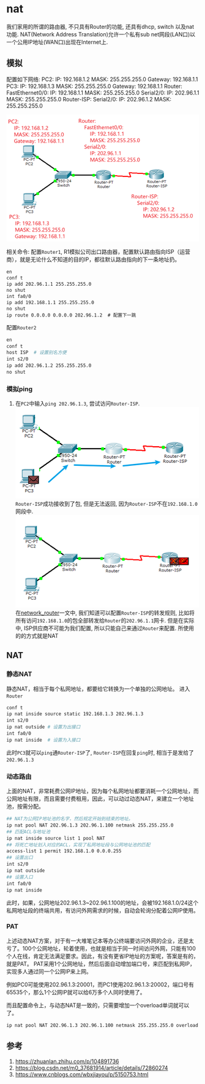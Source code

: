 # nat

我们家用的所谓的路由器, 不只具有Router的功能, 还具有dhcp, switch 以及nat功能.
NAT(Network Address Translation)允许一个私有sub net网段(LAN口)以一个公用IP地址(WAN口)出现在Internet上.

## 模拟

配置如下网络:
PC2:
    IP: 192.168.1.2
    MASK: 255.255.255.0
    Gateway: 192.168.1.1
PC3:
    IP: 192.168.1.3
    MASK: 255.255.255.0
    Gateway: 192.168.1.1
Router:
    FastEthernet0/0:
        IP: 192.168.1.1
        MASK: 255.255.255.0
    Serial2/0:
        IP: 202.96.1.1
        MASK: 255.255.255.0
Router-ISP:
    Serial2/0:
        IP: 202.96.1.2
        MASK: 255.255.255.0

![](./nat/1.png)



相关命令:
配置`Router1`, R1模拟公司出口路由器，配置默认路由指向ISP（运营商），就是无论什么不知道的目的IP，都往默认路由指向的下一条地址扔。
```
en
conf t
ip add 202.96.1.1 255.255.255.0
no shut
int fa0/0
ip add 192.168.1.1 255.255.255.0
no shut
ip route 0.0.0.0 0.0.0.0 202.96.1.2  # 配置下一跳
```

配置`Router2`
```sh
en
conf t
host ISP  # 设置别名方便
int s2/0
ip add 202.96.1.2 255.255.255.0
no shut
```


### 模拟ping

1. 在`PC2`中输入`ping 202.96.1.3`, 尝试访问`Router-ISP`.
![](./nat/2.png)
`Router-ISP`成功接收到了包, 但是无法返回, 因为`Router-ISP`不在`192.168.1.0`网段中.
![](./nat/3.png)
在[network_router](/network_router/)一文中, 我们知道可以配置`Router-ISP`的转发规则, 比如将所有访问`192.168.1.0`的包全部转发给`Router`的`202.96.1.1`网卡.
但是在实际中, ISP供应商不可能为我们配置, 所以只能自己来通过`Router`来配置. 所使用的的方式就是NAT

## NAT

### 静态NAT
静态NAT，相当于每个私网地址，都要给它转换为一个单独的公网地址。
进入`Router`
```sh
conf t
ip nat inside source static 192.168.1.3 202.96.1.3
int s2/0
ip nat outside # 设置为出接口
int fa0/0
ip nat inside  # 设置为入接口    
```
此时`PC3`就可以`ping`通`Router-ISP`了, `Router-ISP`在回复`ping`时, 相当于是发给了`202.96.1.3`

### 动态路由
上面的NAT，非常耗费公网IP地址，因为每个私网地址都要消耗一个公网地址，而公网地址有限，而且需要付费租用，因此，可以动过动态NAT，来建立一个地址池，按需分配。
```sh
## NAT为公网IP地址池的名字，然后规定开始到结束的地址。
ip nat pool NAT 202.96.1.3 202.96.1.100 netmask 255.255.255.0
## 匹配ACL与地址池
ip nat inside source list 1 pool NAT
## 将死亡地址划入对应的ACL，实现了私网地址段与公网地址池的匹配
access-list 1 permit 192.168.1.0 0.0.0.255
## 设置出口
int s2/0
ip nat outside
## 设置入口
int fa0/0
ip nat inside     
```
此时，如果，公网地址202.96.1.3~202.96.1.100的地址，会被192.168.1.0/24这个私网地址段的终端共用，有访问外网需求的时候，自动会轮询分配着公网IP使用。

### PAT
上述动态NAT方案，对于有一大堆笔记本等办公终端要访问外网的企业，还是太亏了。100个公网地址，轮着使用，也就是相当于同一时间访问外网，只能有100个人在线，肯定无法满足要求。因此，有没有更省IP地址的方案呢，答案是有的，就是PAT。
PAT采用1个公网地址，然后后面自动增加端口号，来匹配到私网IP，实现多人通过同一个公网IP来上网。

例如PC0可能使用202.96.1.3:20001，而PC1使用202.96.1.3:20002，端口号有65535个，那么1个公网IP就可以给6万多个人同时使用了。

而且配置命令上，与动态NAT是一致的，只需要增加一个overload单词就可以了。
```sh
ip nat pool NAT 202.96.1.3 202.96.1.100 netmask 255.255.255.0 overload
```


## 参考

1. https://zhuanlan.zhihu.com/p/104891736
2. https://blog.csdn.net/m0_37681914/article/details/72860274
3. https://www.cnblogs.com/wbxjiayou/p/5150753.html

